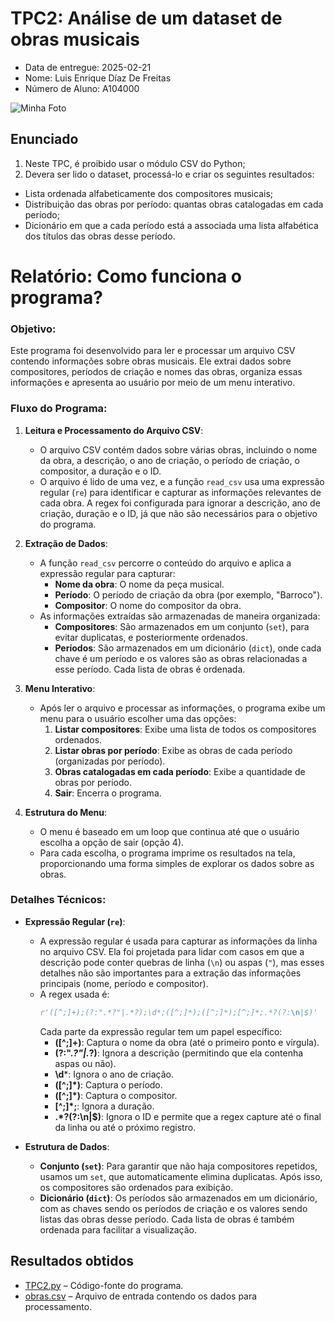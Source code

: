 # TPC2: Análise de um dataset de obras musicais
- Data de entregue: 2025-02-21
- Nome: Luis Enrique Díaz De Freitas
- Número de Aluno: A104000




![Minha Foto](https://avatars.githubusercontent.com/u/146751915?s=400&u=021c640f21daf0066dc714d7cf1d916fefbd29ea&v=4)

## Enunciado
1. Neste TPC, é proibido usar o módulo CSV do Python;
2. Devera ser lido o dataset, processá-lo e criar os seguintes resultados:
- Lista ordenada alfabeticamente dos compositores musicais;
- Distribuição das obras por período: quantas obras catalogadas em cada período;
- Dicionário em que a cada período está a associada uma lista alfabética dos títulos das obras
desse período.

# Relatório: Como funciona o programa?

### Objetivo:
Este programa foi desenvolvido para ler e processar um arquivo CSV contendo informações sobre obras musicais. Ele extrai dados sobre compositores, períodos de criação e nomes das obras, organiza essas informações e apresenta ao usuário por meio de um menu interativo.

### Fluxo do Programa:

1. **Leitura e Processamento do Arquivo CSV**:
    - O arquivo CSV contém dados sobre várias obras, incluindo o nome da obra, a descrição, o ano de criação, o período de criação, o compositor, a duração e o ID.
    - O arquivo é lido de uma vez, e a função `read_csv` usa uma expressão regular (`re`) para identificar e capturar as informações relevantes de cada obra. A regex foi configurada para ignorar a descrição, ano de criação, duração e o ID, já que não são necessários para o objetivo do programa.

2. **Extração de Dados**:
    - A função `read_csv` percorre o conteúdo do arquivo e aplica a expressão regular para capturar:
        - **Nome da obra**: O nome da peça musical.
        - **Período**: O período de criação da obra (por exemplo, "Barroco").
        - **Compositor**: O nome do compositor da obra.
    - As informações extraídas são armazenadas de maneira organizada:
        - **Compositores**: São armazenados em um conjunto (`set`), para evitar duplicatas, e posteriormente ordenados.
        - **Períodos**: São armazenados em um dicionário (`dict`), onde cada chave é um período e os valores são as obras relacionadas a esse período. Cada lista de obras é ordenada.

3. **Menu Interativo**:
    - Após ler o arquivo e processar as informações, o programa exibe um menu para o usuário escolher uma das opções:
        1. **Listar compositores**: Exibe uma lista de todos os compositores ordenados.
        2. **Listar obras por período**: Exibe as obras de cada período (organizadas por período).
        3. **Obras catalogadas em cada período**: Exibe a quantidade de obras por período.
        4. **Sair**: Encerra o programa.

4. **Estrutura do Menu**:
    - O menu é baseado em um loop que continua até que o usuário escolha a opção de sair (opção 4).
    - Para cada escolha, o programa imprime os resultados na tela, proporcionando uma forma simples de explorar os dados sobre as obras.

### Detalhes Técnicos:

- **Expressão Regular (`re`)**:
    - A expressão regular é usada para capturar as informações da linha no arquivo CSV. Ela foi projetada para lidar com casos em que a descrição pode conter quebras de linha (`\n`) ou aspas (`"`), mas esses detalhes não são importantes para a extração das informações principais (nome, período e compositor).
    - A regex usada é:
      ```python
      r'([^;]+);(?:".*?"|.*?);\d*;([^;]*);([^;]*);[^;]*;.*?(?:\n|$)'
      ```
      Cada parte da expressão regular tem um papel específico:
        - **([^;]+)**: Captura o nome da obra (até o primeiro ponto e vírgula).
        - **(?:".*?"|.*?)**: Ignora a descrição (permitindo que ela contenha aspas ou não).
        - **\d***: Ignora o ano de criação.
        - **([^;]*)**: Captura o período.
        - **([^;]*)**: Captura o compositor.
        - **[^;]*;**: Ignora a duração.
        - **.*?(?:\n|$)**: Ignora o ID e permite que a regex capture até o final da linha ou até o próximo registro.

- **Estrutura de Dados**:
    - **Conjunto (`set`)**: Para garantir que não haja compositores repetidos, usamos um `set`, que automaticamente elimina duplicatas. Após isso, os compositores são ordenados para exibição.
    - **Dicionário (`dict`)**: Os períodos são armazenados em um dicionário, com as chaves sendo os períodos de criação e os valores sendo listas das obras desse período. Cada lista de obras é também ordenada para facilitar a visualização.

## Resultados obtidos

- [TPC2.py](TPC2.py) – Código-fonte do programa.
- [obras.csv](obras.csv) – Arquivo de entrada contendo os dados para processamento.
